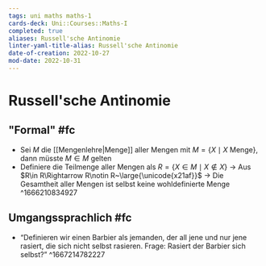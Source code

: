 ```yaml
---
tags: uni maths maths-1
cards-deck: Uni::Courses::Maths-I
completed: true
aliases: Russell'sche Antinomie
linter-yaml-title-alias: Russell'sche Antinomie
date-of-creation: 2022-10-27
mod-date: 2022-10-31
---
```


# Russell'sche Antinomie

## "Formal" #fc
- Sei $M$ die [[Mengenlehre|Menge]] aller Mengen mit $M=\{X\mid X\text{ Menge}\}$, dann müsste $M\in M$ gelten
- Definiere die Teilmenge aller Mengen als $R=\{X\in M\mid X\notin X\}$
	→ Aus $R\in R\Rightarrow R\notin R~\large{\unicode{x21af}}$
	→ Die Gesamtheit aller Mengen ist selbst keine wohldefinierte Menge
^1666210834927

## Umgangssprachlich #fc
- “Definieren wir einen Barbier als jemanden, der all jene und nur jene rasiert, die sich nicht selbst rasieren. Frage: Rasiert der Barbier sich selbst?”
^1667214782227
